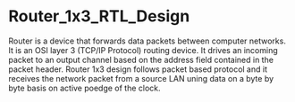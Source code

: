 # Router_1x3_RTL_Design
Router is a device that forwards data packets between computer networks. It is an OSI layer 3 (TCP/IP Protocol) routing device. It drives an incoming packet to an output channel based on the address field contained in the packet header.
Router 1x3 design follows packet based protocol and it receives the network packet from a source LAN uning data on a byte by byte basis on active poedge of the clock.
